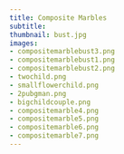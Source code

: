 ```yaml
---
title: Composite Marbles
subtitle:
thumbnail: bust.jpg
images:
- compositemarblebust3.png
- compositemarblebust1.png
- compositemarblebust2.png
- twochild.png
- smallflowerchild.png
- 2pubgman.png
- bigchildcouple.png
- compositemarble4.png
- compositemarble5.png
- compositemarble6.png
- compositemarble7.png
---
```

